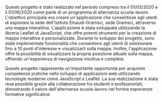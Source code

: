 Questo progetto è stato realizzato nel periodo compreso tra il 01/03/2020 e il 01/06/2020 come parte di un programma di alternanza scuola-lavoro. 
L'obiettivo principale era creare un'applicazione che consentisse agli utenti di esplorare la sede dell'Istituto Einaudi-Gramsci, sede Gramsci, attraverso una mappa interattiva.
L'applicazione è stata sviluppata utilizzando la libreria Leaflet di JavaScript, che offre potenti strumenti per la creazione di mappe interattive e personalizzate. 
Durante lo sviluppo del progetto, sono state implementate funzionalità che consentono agli utenti di selezionare fino a 10 punti d'interesse e visualizzarli sulla mappa.
Inoltre, l'applicazione offre la possibilità di visualizzare la propria posizione attuale sulla mappa, offrendo un'esperienza di navigazione intuitiva e completa.

Questo progetto rappresenta un'importante opportunità per acquisire competenze pratiche nello sviluppo di applicazioni web utilizzando tecnologie moderne come JavaScript e Leaflet.
La sua realizzazione è stata resa possibile grazie alla collaborazione tra studenti e professionisti, dimostrando il valore dell'alternanza scuola-lavoro nel fornire esperienze formative significative.
